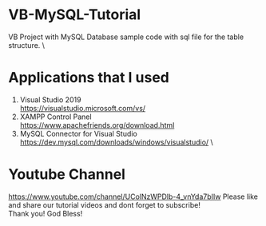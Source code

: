 # VB-MySQL-Tutorial
VB Project with MySQL Database sample code with sql file for the table structure. \

# Applications that I used
1. Visual Studio 2019 \
https://visualstudio.microsoft.com/vs/ 
2. XAMPP Control Panel \
https://www.apachefriends.org/download.html 
3. MySQL Connector for Visual Studio \
https://dev.mysql.com/downloads/windows/visualstudio/ \

# Youtube Channel 
https://www.youtube.com/channel/UColNzWPDlb-4_vnYda7bIIw 
Please like and share our tutorial videos and dont forget to subscribe! \
Thank you! God Bless! 


